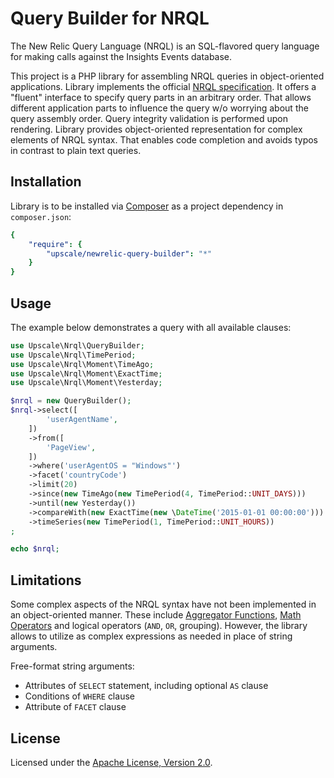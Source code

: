 Query Builder for NRQL
======================

The New Relic Query Language (NRQL) is an SQL-flavored query language for making calls against the Insights Events database.

This project is a PHP library for assembling NRQL queries in object-oriented applications. Library implements the official [NRQL specification](https://docs.newrelic.com/docs/insights/new-relic-insights/using-new-relic-query-language/nrql-reference). It offers a "fluent" interface to specify query parts in an arbitrary order. That allows different application parts to influence the query w/o worrying about the query assembly order. Query integrity validation is performed upon rendering. Library provides object-oriented representation for complex elements of NRQL syntax. That enables code completion and avoids typos in contrast to plain text queries.

## Installation

Library is to be installed via [Composer](https://getcomposer.org/) as a project dependency in `composer.json`:
```yaml
{
    "require": {
        "upscale/newrelic-query-builder": "*"
    }
}
```

## Usage

The example below demonstrates a query with all available clauses:
```php
use Upscale\Nrql\QueryBuilder;
use Upscale\Nrql\TimePeriod;
use Upscale\Nrql\Moment\TimeAgo;
use Upscale\Nrql\Moment\ExactTime;
use Upscale\Nrql\Moment\Yesterday;

$nrql = new QueryBuilder();
$nrql->select([
        'userAgentName',
    ])
    ->from([
        'PageView',
    ])
    ->where('userAgentOS = "Windows"')
    ->facet('countryCode')
    ->limit(20)
    ->since(new TimeAgo(new TimePeriod(4, TimePeriod::UNIT_DAYS)))
    ->until(new Yesterday())
    ->compareWith(new ExactTime(new \DateTime('2015-01-01 00:00:00')))
    ->timeSeries(new TimePeriod(1, TimePeriod::UNIT_HOURS))
;

echo $nrql;
```

## Limitations

Some complex aspects of the NRQL syntax have not been implemented in an object-oriented manner. These include [Aggregator Functions](https://docs.newrelic.com/docs/insights/new-relic-insights/using-new-relic-query-language/nrql-reference#functions), [Math Operators](https://docs.newrelic.com/docs/insights/new-relic-insights/using-new-relic-query-language/nrql-math) and logical operators (`AND`, `OR`, grouping). However, the library allows to utilize as complex expressions as needed in place of string arguments.
 
Free-format string arguments:
- Attributes of `SELECT` statement, including optional `AS` clause
- Conditions of `WHERE` clause
- Attribute of `FACET` clause

## License

Licensed under the [Apache License, Version 2.0](http://www.apache.org/licenses/LICENSE-2.0).
